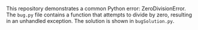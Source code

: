 This repository demonstrates a common Python error: ZeroDivisionError.  The `bug.py` file contains a function that attempts to divide by zero, resulting in an unhandled exception. The solution is shown in `bugSolution.py`.